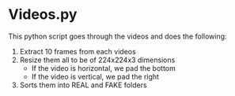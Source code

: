 
# Videos.py
This python script goes through the videos and does the following:
1. Extract 10 frames from each videos
2. Resize them all to be of 224x224x3 dimensions
    - If the video is horizontal, we pad the bottom
    - If the video is vertical, we pad the right
3. Sorts them into REAL and FAKE folders

